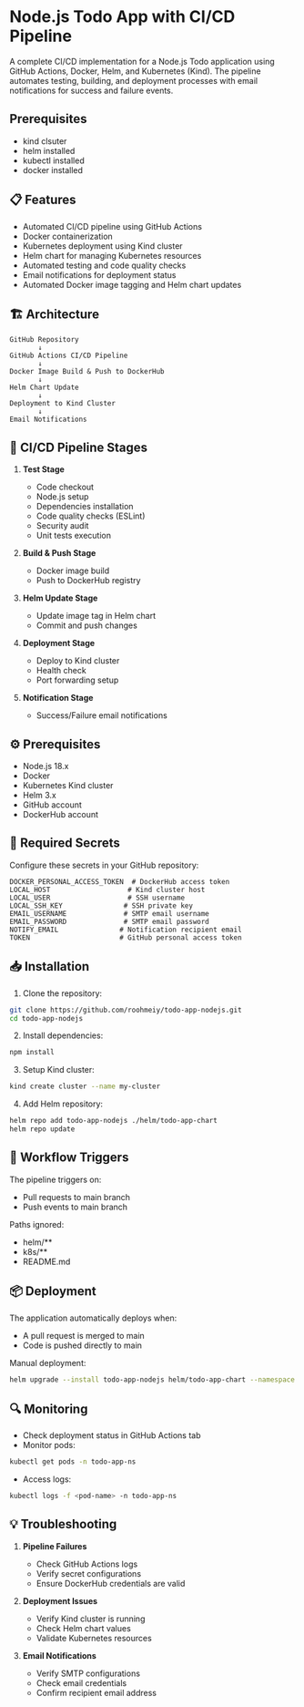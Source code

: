 # Node.js Todo App with CI/CD Pipeline

A complete CI/CD implementation for a Node.js Todo application using GitHub Actions, Docker, Helm, and Kubernetes (Kind). The pipeline automates testing, building, and deployment processes with email notifications for success and failure events.

## Prerequisites

- kind clsuter
- helm installed
- kubectl installed
- docker installed
  
## 📋 Features

- Automated CI/CD pipeline using GitHub Actions
- Docker containerization
- Kubernetes deployment using Kind cluster
- Helm chart for managing Kubernetes resources
- Automated testing and code quality checks
- Email notifications for deployment status
- Automated Docker image tagging and Helm chart updates

## 🏗️ Architecture

```
GitHub Repository
       ↓
GitHub Actions CI/CD Pipeline
       ↓
Docker Image Build & Push to DockerHub
       ↓
Helm Chart Update
       ↓
Deployment to Kind Cluster
       ↓
Email Notifications
```

## 🚀 CI/CD Pipeline Stages

1. **Test Stage**
   - Code checkout
   - Node.js setup
   - Dependencies installation
   - Code quality checks (ESLint)
   - Security audit
   - Unit tests execution

2. **Build & Push Stage**
   - Docker image build
   - Push to DockerHub registry

3. **Helm Update Stage**
   - Update image tag in Helm chart
   - Commit and push changes

4. **Deployment Stage**
   - Deploy to Kind cluster
   - Health check
   - Port forwarding setup

5. **Notification Stage**
   - Success/Failure email notifications

## ⚙️ Prerequisites

- Node.js 18.x
- Docker
- Kubernetes Kind cluster
- Helm 3.x
- GitHub account
- DockerHub account

## 🔑 Required Secrets

Configure these secrets in your GitHub repository:

```
DOCKER_PERSONAL_ACCESS_TOKEN  # DockerHub access token
LOCAL_HOST                   # Kind cluster host
LOCAL_USER                   # SSH username
LOCAL_SSH_KEY               # SSH private key
EMAIL_USERNAME              # SMTP email username
EMAIL_PASSWORD              # SMTP email password
NOTIFY_EMAIL               # Notification recipient email
TOKEN                      # GitHub personal access token
```

## 📥 Installation

1. Clone the repository:
```bash
git clone https://github.com/roohmeiy/todo-app-nodejs.git
cd todo-app-nodejs
```

2. Install dependencies:
```bash
npm install
```

3. Setup Kind cluster:
```bash
kind create cluster --name my-cluster
```

4. Add Helm repository:
```bash
helm repo add todo-app-nodejs ./helm/todo-app-chart
helm repo update
```

## 🔄 Workflow Triggers

The pipeline triggers on:
- Pull requests to main branch
- Push events to main branch

Paths ignored:
- helm/**
- k8s/**
- README.md

## 📦 Deployment

The application automatically deploys when:
- A pull request is merged to main
- Code is pushed directly to main

Manual deployment:
```bash
helm upgrade --install todo-app-nodejs helm/todo-app-chart --namespace todo-app-ns --create-namespace
```

## 🔍 Monitoring

- Check deployment status in GitHub Actions tab
- Monitor pods:
```bash
kubectl get pods -n todo-app-ns
```
- Access logs:
```bash
kubectl logs -f <pod-name> -n todo-app-ns
```

## 💡 Troubleshooting

1. **Pipeline Failures**
   - Check GitHub Actions logs
   - Verify secret configurations
   - Ensure DockerHub credentials are valid

2. **Deployment Issues**
   - Verify Kind cluster is running
   - Check Helm chart values
   - Validate Kubernetes resources

3. **Email Notifications**
   - Verify SMTP configurations
   - Check email credentials
   - Confirm recipient email address

